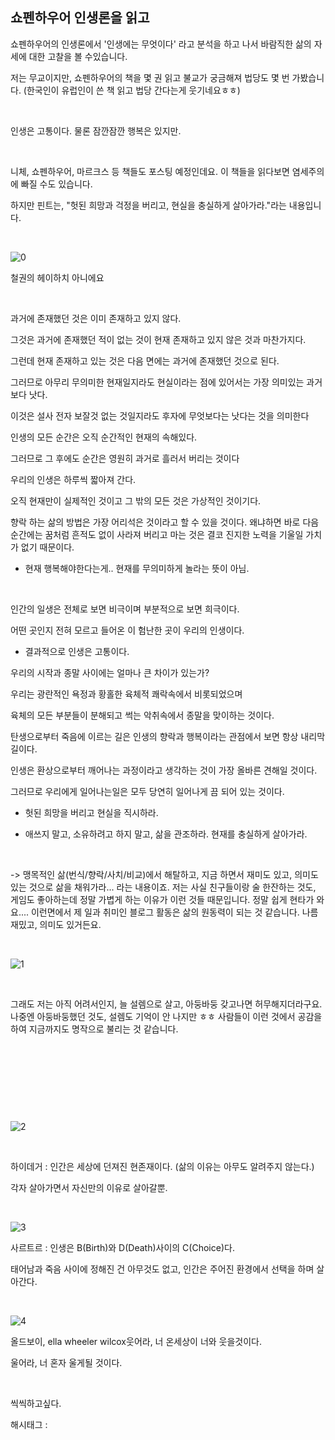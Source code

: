 ## 쇼펜하우어 인생론을 읽고

쇼펜하우어의 인생론에서 '인생에는 무엇이다' 라고 분석을 하고 나서 바람직한 삶의 자세에 대한 고찰을 볼 수있습니다.

저는 무교이지만, 쇼펜하우어의 책을 몇 권 읽고 불교가 궁금해져 법당도 몇 번 가봤습니다. (한국인이 유럽인이 쓴 책 읽고 법당 간다는게 웃기네요ㅎㅎ)

​

인생은 고통이다. 물론 잠깐잠깐 행복은 있지만.

​

니체, 쇼펜하우어, 마르크스 등 책들도 포스팅 예정인데요. 이 책들을 읽다보면 염세주의에 빠질 수도 있습니다.

하지만 핀트는, "헛된 희망과 걱정을 버리고, 현실을 충실하게 살아가라."라는 내용입니다.

​

![0](./asset/0.png)

철권의 헤이하치 아니에요​

​

과거에 존재했던 것은 이미 존재하고 있지 않다.

그것은 과거에 존재했던 적이 없는 것이 현재 존재하고 있지 않은 것과 마찬가지다.

그런데 현재 존재하고 있는 것은 다음 면에는 과거에 존재했던 것으로 된다.

그러므로 아무리 무의미한 현재일지라도 현실이라는 점에 있어서는 가장 의미있는 과거보다 낫다.

이것은 설사 전자 보잘것 없는 것일지라도 후자에 무엇보다는 낫다는 것을 의미한다

인생의 모든 순간은 오직 순간적인 현재의 속해있다.

그러므로 그 후에도 순간은 영원히 과거로 흘러서 버리는 것이다

우리의 인생은 하루씩 짧아져 간다.

오직 현재만이 실제적인 것이고 그 밖의 모든 것은 가상적인 것이기다.

향락 하는 삶의 방법은 가장 어리석은 것이라고 할 수 있을 것이다. 왜냐하면 바로 다음 순간에는 꿈처럼 흔적도 없이 사라져 버리고 마는 것은 결코 진지한 노력을 기울일 가치가 없기 때문이다.

- 현재 행복해야한다는게.. 현재를 무의미하게 놀라는 뜻이 아님.

​

인간의 일생은 전체로 보면 비극이며 부분적으로 보면 희극이다. 

어떤 곳인지 전혀 모르고 들어온 이 험난한 곳이 우리의 인생이다. 

- 결과적으로 인생은 고통이다. 

우리의 시작과 종말 사이에는 얼마나 큰 차이가 있는가? 

우리는 광란적인 욕정과 황홀한 육체적 쾌락속에서 비롯되었으며

육체의 모든 부분들이 분해되고 썩는 악취속에서 종말을 맞이하는 것이다. 

탄생으로부터 죽음에 이르는 길은 인생의 향락과 행복이라는 관점에서 보면 항상 내리막길이다. 

인생은 환상으로부터 깨어나는 과정이라고 생각하는 것이 가장 올바른 견해일 것이다. 

그러므로 우리에게 일어나는일은 모두 당연히 일어나게 끔 되어 있는 것이다. 

- 헛된 희망을 버리고 현실을 직시하라.

- 애쓰지 말고, 소유하려고 하지 말고, 삶을 관조하라. 현재를 충실하게 살아가라.

​

-> 맹목적인 삶(번식/향락/사치/비교)에서 해탈하고, 지금 하면서 재미도 있고, 의미도 있는 것으로 삶을 채워가라... 라는 내용이죠. 저는 사실 친구들이랑 술 한잔하는 것도, 게임도 좋아하는데 정말 가볍게 하는 이유가 이런 것들 때문입니다. 정말 쉽게 현타가 와요.... 이런면에서 제 일과 취미인 블로그 활동은 삶의 원동력이 되는 것 같습니다. 나름 재밌고, 의미도 있거든요.

​

![1](./asset/1.png)

​

그래도 저는 아직 어려서인지, 늘 설렘으로 살고, 아둥바둥 갖고나면 허무해지더라구요. 나중엔 아둥바둥했던 것도, 설렘도 기억이 안 나지만 ㅎㅎ 사람들이 이런 것에서 공감을 하여 지금까지도 명작으로 불리는 것 같습니다.

​

​

​

​

![2](./asset/2.png)

​

하이데거 : 인간은 세상에 던져진 현존재이다. (삶의 이유는 아무도 알려주지 않는다.)

각자 살아가면서 자신만의 이유로 살아갈뿐.

​

![3](./asset/3.png)

사르트르 : 인생은 B(Birth)와 D(Death)사이의 C(Choice)다.

태어남과 죽음 사이에 정해진 건 아무것도 없고, 인간은 주어진 환경에서 선택을 하며 살아간다.

​

![4](./asset/4.png)

올드보이, ella wheeler wilcox웃어라, 너 온세상이 너와 웃을것이다.

울어라, 너 혼자 울게될 것이다.

​

씩씩하고싶다.

 해시태그 : 